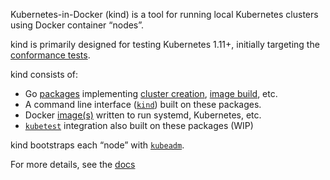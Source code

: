 Kubernetes-in-Docker (kind) is a tool for running local Kubernetes clusters using Docker container “nodes”.

kind is primarily designed for testing Kubernetes 1.11+, initially targeting the [conformance tests](https://github.com/kubernetes/community/blob/master/contributors/devel/sig-architecture/conformance-tests.md).

kind consists of:

- Go [packages](https://github.com/kubernetes-sigs/kind/tree/master/pkg) implementing [cluster creation](https://github.com/kubernetes-sigs/kind/tree/master/pkg/cluster), [image build](https://github.com/kubernetes-sigs/kind/tree/master/pkg/build), etc.
- A command line interface ([`kind`](https://github.com/kubernetes-sigs/kind/tree/master/main.go)) built on these packages.
- Docker [image(s)](https://github.com/kubernetes-sigs/kind/tree/master/images) written to run systemd, Kubernetes, etc.
- [`kubetest`](https://github.com/kubernetes/test-infra/tree/master/kubetest) integration also built on these packages (WIP)

kind bootstraps each “node” with [`kubeadm`](https://kubernetes.io/docs/reference/setup-tools/kubeadm/kubeadm/).

For more details, see the [docs](https://kind.sigs.k8s.io)
